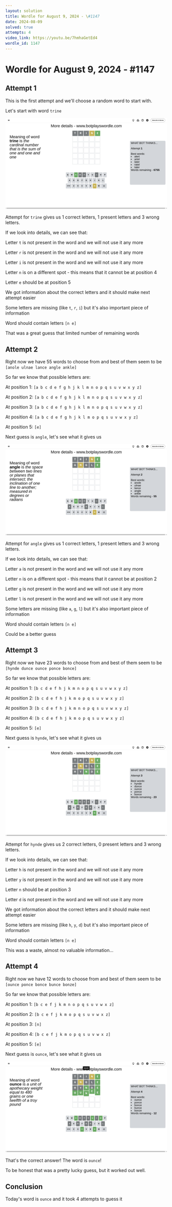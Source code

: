 ```yaml
---
layout: solution
title: Wordle for August 9, 2024 - \#1147
date: 2024-08-09
solved: true
attempts: 4
video_link: https://youtu.be/7hmhaGetEd4
wordle_id: 1147
---
```


# Wordle for August 9, 2024 - \#1147

## Attempt 1

This is the first attempt and we'll choose a random word to start with.

Let's start with word `trine`

![Attempt 1](2024-08-09/attempt-1.png)

Attempt for `trine` gives us 1 correct letters, 1 present letters and 3 wrong letters.

If we look into details, we can see that:

Letter `t` is not present in the word and we will not use it any more

Letter `r` is not present in the word and we will not use it any more

Letter `i` is not present in the word and we will not use it any more

Letter `n` is on a different spot - this means that it cannot be at position 4

Letter `e` should be at position 5

We got information about the correct letters and it should make next attempt easier

Some letters are missing (like `t`, `r`, `i`) but it's also important piece of information

Word should contain letters `[n e]`

That was a great guess that limited number of remaining words



## Attempt 2

Right now we have 55 words to choose from and best of them seem to be `[anole ulnae lance angle ankle]`

So far we know that possible letters are:

At position 1: `[a b c d e f g h j k l m n o p q s u v w x y z]`

At position 2: `[a b c d e f g h j k l m n o p q s u v w x y z]`

At position 3: `[a b c d e f g h j k l m n o p q s u v w x y z]`

At position 4: `[a b c d e f g h j k l m o p q s u v w x y z]`

At position 5: `[e]`

Next guess is `angle`, let's see what it gives us

![Attempt 2](2024-08-09/attempt-2.png)

Attempt for `angle` gives us 1 correct letters, 1 present letters and 3 wrong letters.

If we look into details, we can see that:

Letter `a` is not present in the word and we will not use it any more

Letter `n` is on a different spot - this means that it cannot be at position 2

Letter `g` is not present in the word and we will not use it any more

Letter `l` is not present in the word and we will not use it any more

Some letters are missing (like `a`, `g`, `l`) but it's also important piece of information

Word should contain letters `[n e]`

Could be a better guess



## Attempt 3

Right now we have 23 words to choose from and best of them seem to be `[hynde dunce ounce ponce bonce]`

So far we know that possible letters are:

At position 1: `[b c d e f h j k m n o p q s u v w x y z]`

At position 2: `[b c d e f h j k m o p q s u v w x y z]`

At position 3: `[b c d e f h j k m n o p q s u v w x y z]`

At position 4: `[b c d e f h j k m o p q s u v w x y z]`

At position 5: `[e]`

Next guess is `hynde`, let's see what it gives us

![Attempt 3](2024-08-09/attempt-3.png)

Attempt for `hynde` gives us 2 correct letters, 0 present letters and 3 wrong letters.

If we look into details, we can see that:

Letter `h` is not present in the word and we will not use it any more

Letter `y` is not present in the word and we will not use it any more

Letter `n` should be at position 3

Letter `d` is not present in the word and we will not use it any more

We got information about the correct letters and it should make next attempt easier

Some letters are missing (like `h`, `y`, `d`) but it's also important piece of information

Word should contain letters `[n e]`

This was a waste, almost no valuable information...



## Attempt 4

Right now we have 12 words to choose from and best of them seem to be `[ounce ponce bonce bunce bonze]`

So far we know that possible letters are:

At position 1: `[b c e f j k m n o p q s u v w x z]`

At position 2: `[b c e f j k m o p q s u v w x z]`

At position 3: `[n]`

At position 4: `[b c e f j k m o p q s u v w x z]`

At position 5: `[e]`

Next guess is `ounce`, let's see what it gives us

![Attempt 4](2024-08-09/attempt-4.png)

That's the correct answer! The word is `ounce`!

To be honest that was a pretty lucky guess, but it worked out well.

## Conclusion

Today's word is `ounce` and it took 4 attempts to guess it

